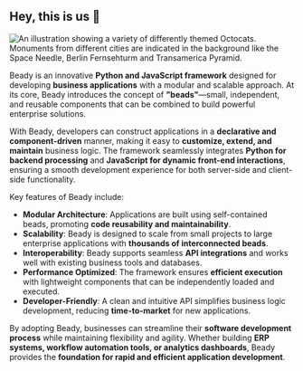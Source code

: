 ## Hey, this is us 👋

![An illustration showing a variety of differently themed Octocats. Monuments from different cities are indicated in the background like the Space Needle, Berlin Fernsehturm and Transamerica Pyramid.](https://user-images.githubusercontent.com/3369400/133268513-5bfe2f93-4402-42c9-a403-81c9e86934b6.jpeg)


Beady is an innovative **Python and JavaScript framework** designed for developing **business applications** with a modular and scalable approach. At its core, Beady introduces the concept of **"beads"**—small, independent, and reusable components that can be combined to build powerful enterprise solutions.  

With Beady, developers can construct applications in a **declarative and component-driven** manner, making it easy to **customize, extend, and maintain** business logic. The framework seamlessly integrates **Python for backend processing** and **JavaScript for dynamic front-end interactions**, ensuring a smooth development experience for both server-side and client-side functionality.  

Key features of Beady include:  
- **Modular Architecture**: Applications are built using self-contained beads, promoting **code reusability and maintainability**.  
- **Scalability**: Beady is designed to scale from small projects to large enterprise applications with **thousands of interconnected beads**.  
- **Interoperability**: Beady supports seamless **API integrations** and works well with existing business tools and databases.  
- **Performance Optimized**: The framework ensures **efficient execution** with lightweight components that can be independently loaded and executed.  
- **Developer-Friendly**: A clean and intuitive API simplifies business logic development, reducing **time-to-market** for new applications.  

By adopting Beady, businesses can streamline their **software development process** while maintaining flexibility and agility. Whether building **ERP systems, workflow automation tools, or analytics dashboards**, Beady provides the **foundation for rapid and efficient application development**.
